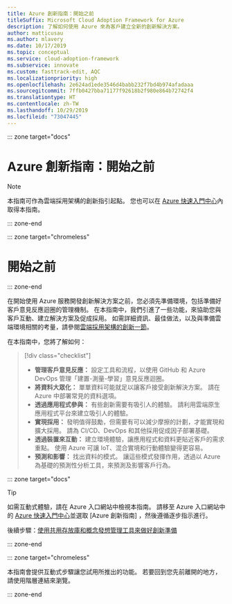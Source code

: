 ```yaml
---
title: Azure 創新指南：開始之前
titleSuffix: Microsoft Cloud Adoption Framework for Azure
description: 了解如何使用 Azure 來為客戶建立全新的創新解決方案。
author: matticusau
ms.author: mlavery
ms.date: 10/17/2019
ms.topic: conceptual
ms.service: cloud-adoption-framework
ms.subservice: innovate
ms.custom: fasttrack-edit, AQC
ms.localizationpriority: high
ms.openlocfilehash: 2e624ad1ede3546d4babb232f7bd4b974afadaaa
ms.sourcegitcommit: 7ffb0427bba71177f92618b2f980e864b72742f4
ms.translationtype: HT
ms.contentlocale: zh-TW
ms.lasthandoff: 10/29/2019
ms.locfileid: "73047445"
---
```

::: zone target="docs"

# <a name="azure-innovation-guide-before-you-start"></a>Azure 創新指南：開始之前

> [!NOTE]
> 本指南可作為雲端採用架構的創新指引起點。 您也可以在 [Azure 快速入門中心](https://portal.azure.com/?feature.quickstart=true#blade/Microsoft_Azure_Resources/QuickstartCenterBlade)內取得本指南。

::: zone-end

::: zone target="chromeless"

# <a name="before-you-start"></a>開始之前

::: zone-end

在開始使用 Azure 服務開發創新解決方案之前，您必須先準備環境，包括準備好客戶意見反應迴圈的管理機制。 在本指南中，我們引進了一些功能，來協助您與客戶互動、建立解決方案及促成採用。 如需詳細資訊、最佳做法，以及與準備雲端環境相關的考量，請參閱[雲端採用架構的創新一節](../index.md)。

在本指南中，您將了解如何：

> [!div class="checklist"]
>
> - **管理客戶意見反應：** 設定工具和流程，以使用 GitHub 和 Azure DevOps 管理「建置-測量-學習」意見反應迴圈。
> - **將資料大眾化：** 單單資料可能就足以讓客戶接受創新解決方案。 請在 Azure 中部署常見的資料選項。
> - **透過應用程式參與：** 有些創新需要有吸引人的體驗。 請利用雲端原生應用程式平台來建立吸引人的體驗。
> - **實現採用：** 發明值得鼓勵，但需要有可以減少摩擦的計劃，才能實現和擴大採用。 請為 CI/CD、DevOps 和其他採用促成因子部署基礎。
> - **透過裝置來互動：** 建立環境體驗，讓應用程式和資料更貼近客戶的需求重點。 使用 Azure 可讓 IoT、混合實境和行動體驗變得更容易。
> - **預測和影響：** 找出資料的模式。 讓這些模式發揮作用，透過以 Azure 為基礎的預測性分析工具，來預測及影響客戶行為。

::: zone target="docs"

> [!TIP]
> 如需互動式體驗，請在 Azure 入口網站中檢視本指南。 請移至 Azure 入口網站中的 [Azure 快速入門中心](https://portal.azure.com/?feature.quickstart=true#blade/Microsoft_Azure_Resources/QuickstartCenterBlade)並選取 [Azure 創新指南]  ，然後遵循逐步指示進行。

後續步驟：[使用共用存放庫和概念發想管理工具來做好創新準備](./adoption.md)

::: zone-end

::: zone target="chromeless"

本指南會提供互動式步驟讓您試用所推出的功能。 若要回到您先前離開的地方，請使用階層連結來瀏覽。

::: zone-end
